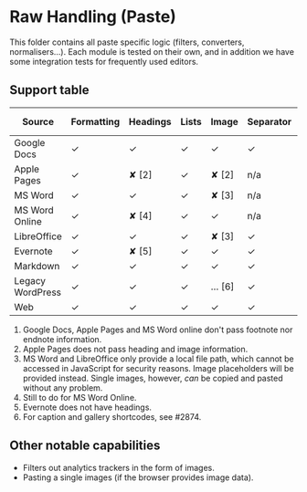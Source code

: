 # Raw Handling (Paste)

This folder contains all paste specific logic (filters, converters, normalisers...). Each module is tested on their own, and in addition we have some integration tests for frequently used editors.

## Support table

| Source           | Formatting | Headings | Lists | Image | Separator | Table | Footnotes, endnotes |
| ---------------- | ---------- | -------- | ----- | ----- | --------- | ----- | ------------------- |
| Google Docs      | ✓          | ✓        | ✓     | ✓     | ✓         | ✓     | ✘ [1]               |
| Apple Pages      | ✓          | ✘ [2]    | ✓     | ✘ [2] | n/a       | ✓     | ✘ [1]               |
| MS Word          | ✓          | ✓        | ✓     | ✘ [3] | n/a       | ✓     | ✓                   |
| MS Word Online   | ✓          | ✘ [4]    | ✓     | ✓     | n/a       | ✓     | ✘ [1]               |
| LibreOffice      | ✓          | ✓        | ✓     | ✘ [3] | ✓         | ✓     | ✓                   |
| Evernote         | ✓          | ✘ [5]    | ✓     | ✓     | ✓         | ✓     | n/a                 |
| Markdown         | ✓          | ✓        | ✓     | ✓     | ✓         | ✓     | n/a                 |
| Legacy WordPress | ✓          | ✓        | ✓     | … [6] | ✓         | ✓     | n/a                 |
| Web              | ✓          | ✓        | ✓     | ✓     | ✓         | ✓     | n/a                 |


1. Google Docs, Apple Pages and MS Word online don't pass footnote nor endnote information.
2. Apple Pages does not pass heading and image information.
3. MS Word and LibreOffice only provide a local file path, which cannot be accessed in JavaScript for security reasons. Image placeholders will be provided instead. Single images, however, _can_ be copied and pasted without any problem.
4. Still to do for MS Word Online.
5. Evernote does not have headings.
6. For caption and gallery shortcodes, see #2874.

## Other notable capabilities

* Filters out analytics trackers in the form of images.
* Pasting a single images (if the browser provides image data).
